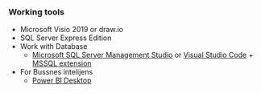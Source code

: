 ### Working tools
* Microsoft Visio 2019 or draw.io
* SQL Server Express Edition
* Work with Database
  * [Microsoft SQL Server Management Studio](https://docs.microsoft.com/en-us/sql/ssms/download-sql-server-management-studio-ssms?view=sql-server-ver15) or [Visual Studio Code](https://code.visualstudio.com/download) + [MSSQL extension](https://marketplace.visualstudio.com/items?itemName=ms-mssql.mssql)
* For Bussnes intelijens
  * [Power BI Desktop](https://powerbi.microsoft.com/en-us/desktop/)
